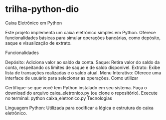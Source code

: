 # trilha-python-dio
Caixa Eletrônico em Python

Este projeto implementa um caixa eletrônico simples em Python. Oferece funcionalidades básicas para simular operações bancárias, como depósito, saque e visualização de extrato.

Funcionalidades

Depósito: Adiciona valor ao saldo da conta.
Saque: Retira valor do saldo da conta, respeitando os limites de saque e de saldo disponível.
Extrato: Exibe lista de transações realizadas e o saldo atual.
Menu Interativo: Oferece uma interface de usuário para selecionar as operações.
Como utilizar

Certifique-se que você tem Python instalado em seu sistema.
Faça o download do arquivo caixa_eletronico.py (ou clone o repositório).
Execute no terminal: python caixa_eletronico.py
Tecnologias

Linguagem Python: Utilizada para codificar a lógica e estrutura do caixa eletrônico.